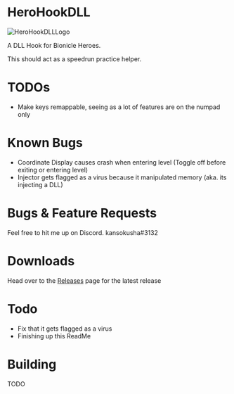 # HeroHookDLL
![HeroHookDLLLogo](https://user-images.githubusercontent.com/43097509/168440310-e47c2372-14fc-4651-b2d3-753b48ccc7af.png)



A DLL Hook for Bionicle Heroes.

This should act as a speedrun practice helper. 

# TODOs 
- Make keys remappable, seeing as a lot of features are on the numpad only


# Known Bugs
- Coordinate Display causes crash when entering level (Toggle off before exiting or entering level)
- Injector gets flagged as a virus because it manipulated memory (aka. its injecting a DLL)

# Bugs & Feature Requests
Feel free to hit me up on Discord. kansokusha#3132




# Downloads
Head over to the [Releases](https://github.com/0za0/HeroHookDLL/releases/tag/V0.1H) page for the latest release

# Todo
- Fix that it gets flagged as a virus
- Finishing up this ReadMe


# Building
TODO

